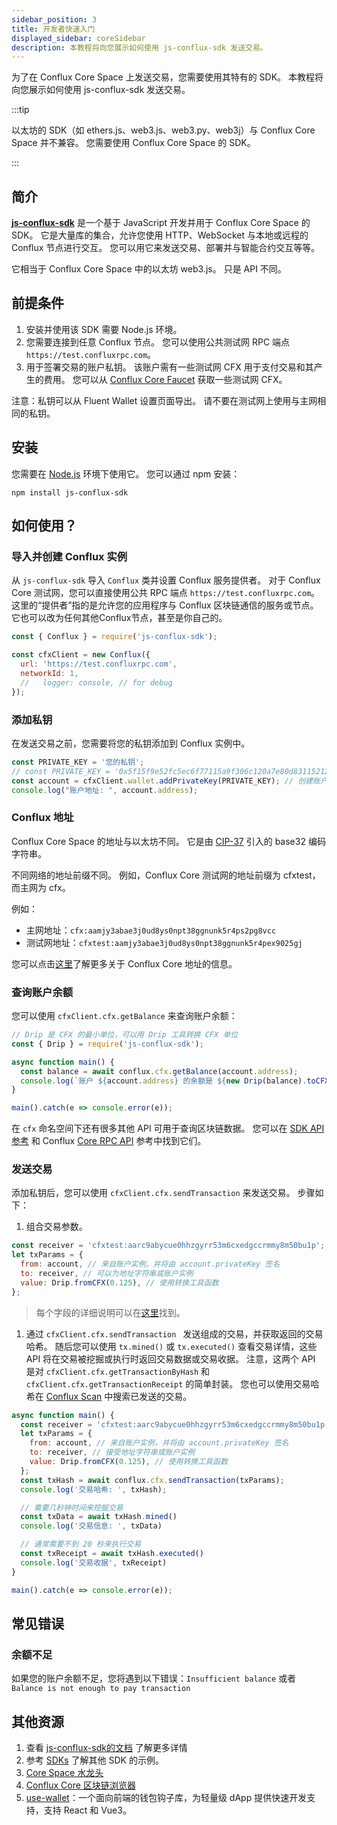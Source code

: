 ```yaml
---
sidebar_position: 3
title: 开发者快速入门
displayed_sidebar: coreSidebar
description: 本教程将向您展示如何使用 js-conflux-sdk 发送交易。
---
```


为了在 Conflux Core Space 上发送交易，您需要使用其特有的 SDK。 本教程将向您展示如何使用 js-conflux-sdk 发送交易。

:::tip

以太坊的 SDK（如 ethers.js、web3.js、web3.py、web3j）与 Conflux Core Space 并不兼容。 您需要使用 Conflux Core Space 的 SDK。

:::

## 简介

[**js-conflux-sdk**](https://github.com/conflux-chain/js-conflux-sdk) 是一个基于 JavaScript 开发并用于 Conflux Core Space 的 SDK。 它是大量库的集合，允许您使用 HTTP、WebSocket 与本地或远程的 Conflux 节点进行交互。 您可以用它来发送交易、部署并与智能合约交互等等。

它相当于 Conflux Core Space 中的以太坊 web3.js。 只是 API 不同。

## 前提条件

1. 安装并使用该 SDK 需要 Node.js 环境。
2. 您需要连接到任意 Conflux 节点。 您可以使用公共测试网 RPC 端点 `https://test.confluxrpc.com`。
3. 用于签署交易的账户私钥。 该账户需有一些测试网 CFX 用于支付交易和其产生的费用。 您可以从 [Conflux Core Faucet](https://faucet.confluxnetwork.org/) 获取一些测试网 CFX。

注意：私钥可以从 Fluent Wallet 设置页面导出。 请不要在测试网上使用与主网相同的私钥。

## 安装

您需要在 [Node.js](https://nodejs.org/en) 环境下使用它。 您可以通过 npm 安装：

```shell
npm install js-conflux-sdk 
```

## 如何使用？

### 导入并创建 Conflux 实例

从 `js-conflux-sdk` 导入 `Conflux` 类并设置 Conflux 服务提供者。 对于 Conflux Core 测试网，您可以直接使用公共 RPC 端点 `https://test.confluxrpc.com`。 这里的“提供者”指的是允许您的应用程序与 Conflux 区块链通信的服务或节点。 它也可以改为任何其他Conflux节点，甚至是你自己的。

```javascript
const { Conflux } = require('js-conflux-sdk');

const cfxClient = new Conflux({
  url: 'https://test.confluxrpc.com',
  networkId: 1,
  //   logger: console, // for debug
});
```

### 添加私钥

在发送交易之前，您需要将您的私钥添加到 Conflux 实例中。

```javascript
const PRIVATE_KEY = '您的私钥';
// const PRIVATE_KEY = '0x5f15f9e52fc5ec6f77115a9f306c120a7e80d83115212d33a843bb6b7989c261';
const account = cfxClient.wallet.addPrivateKey(PRIVATE_KEY); // 创建账户实例
console.log("账户地址: ", account.address);
```

### Conflux 地址

Conflux Core Space 的地址与以太坊不同。 它是由 [CIP-37](https://github.com/Conflux-Chain/CIPs/blob/master/CIPs/cip-37.md) 引入的 base32 编码字符串。

不同网络的地址前缀不同。 例如，Conflux Core 测试网的地址前缀为 cfxtest，而主网为 cfx。

例如：

- 主网地址：`cfx:aamjy3abae3j0ud8ys0npt38ggnunk5r4ps2pg8vcc`
- 测试网地址：`cfxtest:aamjy3abae3j0ud8ys0npt38ggnunk5r4pex9025gj`

您可以点击[这里](./core-space-basics/addresses.md)了解更多关于 Conflux Core 地址的信息。

### 查询账户余额

您可以使用 `cfxClient.cfx.getBalance` 来查询账户余额：

```javascript
// Drip 是 CFX 的最小单位，可以用 Drip 工具转换 CFX 单位
const { Drip } = require('js-conflux-sdk');

async function main() {
  const balance = await conflux.cfx.getBalance(account.address);
  console.log(`账户 ${account.address} 的余额是 ${new Drip(balance).toCFX()} CFX`);
}

main().catch(e => console.error(e));
```

在 `cfx` 命名空间下还有很多其他 API 可用于查询区块链数据。 您可以在 [SDK API 参考](https://github.com/Conflux-Chain/js-conflux-sdk/blob/v2/docs/api/Conflux.md#conflux) 和 Conflux [Core RPC API](./build/json-rpc/) 参考中找到它们。

### 发送交易

添加私钥后，您可以使用 `cfxClient.cfx.sendTransaction` 来发送交易。 步骤如下：

1. 组合交易参数。

```javascript
const receiver = 'cfxtest:aarc9abycue0hhzgyrr53m6cxedgccrmmy8m50bu1p';
let txParams = {
  from: account, // 来自账户实例，并将由 account.privateKey 签名
  to: receiver, // 可以为地址字符串或账户实例
  value: Drip.fromCFX(0.125), // 使用转换工具函数
};
```

> 每个字段的详细说明可以在[这里](./core-space-basics/transactions/overview.md)找到。

1. 通过 `cfxClient.cfx.sendTransaction ` 发送组成的交易，并获取返回的交易哈希。 随后您可以使用 `tx.mined()` 或 `tx.executed()` 查看交易详情，这些 API 将在交易被挖掘或执行时返回交易数据或交易收据。 注意，这两个 API 是对 `cfxClient.cfx.getTransactionByHash` 和 `cfxClient.cfx.getTransactionReceipt` 的简单封装。 您也可以使用交易哈希在 [Conflux Scan](https://confluxscan.io/) 中搜索已发送的交易。

```javascript
async function main() {
  const receiver = 'cfxtest:aarc9abycue0hhzgyrr53m6cxedgccrmmy8m50bu1p';
  let txParams = {
    from: account, // 来自账户实例，并将由 account.privateKey 签名
    to: receiver, // 接受地址字符串或账户实例
    value: Drip.fromCFX(0.125), // 使用转换工具函数
  };
  const txHash = await conflux.cfx.sendTransaction(txParams);
  console.log('交易哈希: ', txHash);

  // 需要几秒钟时间来挖掘交易
  const txData = await txHash.mined()
  console.log('交易信息: ', txData)

  // 通常需要不到 20 秒来执行交易
  const txReceipt = await txHash.executed()
  console.log('交易收据', txReceipt)
}

main().catch(e => console.error(e));
```

## 常见错误

### 余额不足

如果您的账户余额不足，您将遇到以下错误：`Insufficient balance` 或者 `Balance is not enough to pay transaction`

## 其他资源

1. 查看 [js-conflux-sdk的文档](https://docs.confluxnetwork.org/js-conflux-sdk/) 了解更多详情
2. 参考 [SDKs](./build/sdks-and-tools/sdks.md) 了解其他 SDK 的示例。
3. [Core Space 水龙头](https://faucet.confluxnetwork.org/)
4. [Conflux Core 区块链浏览器](https://confluxscan.io/)
5. [use-wallet](../general/build/tools/use-wallet.md)：一个面向前端的钱包钩子库，为轻量级 dApp 提供快速开发支持，支持 React 和 Vue3。
